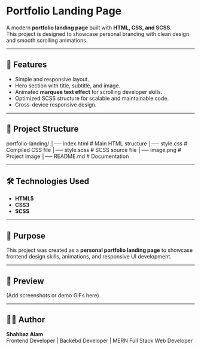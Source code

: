 # Portfolio Landing Page

A modern **portfolio landing page** built with **HTML, CSS, and SCSS**.  
This project is designed to showcase personal branding with clean design and smooth scrolling animations.

---

## 🚀 Features
- Simple and responsive layout.
- Hero section with title, subtitle, and image.
- Animated **marquee text effect** for scrolling developer skills.
- Optimized SCSS structure for scalable and maintainable code.
- Cross-device responsive design.

---

## 📂 Project Structure
portfolio-landing/
│── index.html # Main HTML structure
│── style.css # Compiled CSS file
│── style.scss # SCSS source file
│── image.png # Project image
│── README.md # Documentation



---

## 🛠️ Technologies Used
- **HTML5**
- **CSS3**
- **SCSS**

---

## 🎯 Purpose
This project was created as a **personal portfolio landing page** to showcase frontend design skills, animations, and responsive UI development.

---

## 📸 Preview
(Add screenshots or demo GIFs here)

---

## 👨‍💻 Author
**Shahbaz Alam**  
Frontend Developer | Backebd Developer | MERN Full Stack Web Developer

